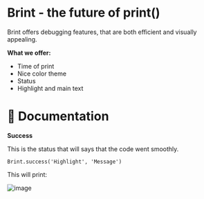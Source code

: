 # Brint - the future of print()
Brint offers debugging features, that are both efficient and visually appealing. 

**What we offer:**
* Time of print
* Nice color theme
* Status
* Highlight and main text


# 📖 Documentation
**Success**

This is the status that will says that the code went smoothly.
```
Brint.success('Highlight', 'Message')
```
This will print:

![image](https://github.com/devjetz/Brint/assets/109991303/f86516eb-7be0-415f-aa9e-e9d488924d96)
